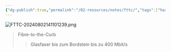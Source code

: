 ```yaml
---
{"dg-publish":true,"permalink":"/02-resources/notes/fttc/","tags":["hardware","netzwerk"]}
---
```


![FTTC-20240802141101239.png](/img/user/02%20-%20RESOURCES/Files/FTTC-20240802141101239.png)
>Fibre-to-the-Curb
>>Glasfaser bis zum Bordstein
>>bis zu 400 Mbit/s